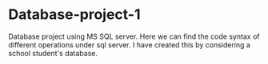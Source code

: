 # Database-project-1
Database project using MS SQL server. Here we can find the code syntax of different operations under sql server. I have created this by considering a school student's database.
